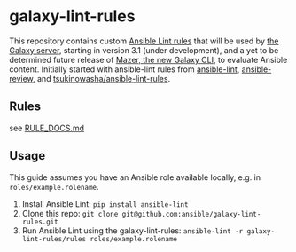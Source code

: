 galaxy-lint-rules
=================

This repository contains custom [Ansible Lint rules](https://github.com/willthames/ansible-lint) that will be used by [the Galaxy server](https://galaxy.ansible.com), starting in version 3.1 (under development), and a yet to be determined future release of [Mazer, the new Galaxy CLI](https://github.com/ansible/mazer), to evaluate Ansible content. Initially started with ansible-lint rules from [ansible-lint](https://github.com/willthames/ansible-lint), [ansible-review](https://github.com/willthames/ansible-review), and [tsukinowasha/ansible-lint-rules](https://github.com/tsukinowasha/ansible-lint-rules).

Rules
-----
see [RULE_DOCS.md](RULE_DOCS.md)

Usage
-----

This guide assumes you have an Ansible role available locally, e.g. in `roles/example.rolename`.

  1. Install Ansible Lint: `pip install ansible-lint`
  1. Clone this repo: `git clone git@github.com:ansible/galaxy-lint-rules.git`
  1. Run Ansible Lint using the galaxy-lint-rules: `ansible-lint -r galaxy-lint-rules/rules roles/example.rolename`
